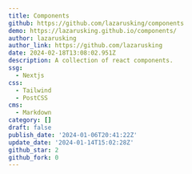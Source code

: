```yaml
---
title: Components
github: https://github.com/lazarusking/components
demo: https://lazarusking.github.io/components/
author: lazarusking
author_link: https://github.com/lazarusking
date: 2024-02-18T13:08:02.951Z
description: A collection of react components.
ssg:
  - Nextjs
css:
  - Tailwind
  - PostCSS
cms:
  - Markdown
category: []
draft: false
publish_date: '2024-01-06T20:41:22Z'
update_date: '2024-01-14T15:02:28Z'
github_star: 2
github_fork: 0
---
```

